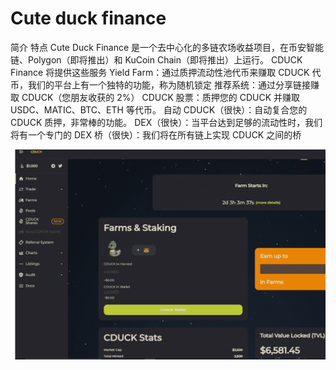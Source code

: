 # Cute duck finance

简介 特点
Cute Duck Finance 是一个去中心化的多链农场收益项目，在币安智能链、Polygon（即将推出）和 KuCoin Chain（即将推出）上运行。
CDUCK Finance 将提供这些服务
Yield Farm：通过质押流动性池代币来赚取 CDUCK 代币，我们的平台上有一个独特的功能，称为随机锁定
推荐系统：通过分享链接赚取 CDUCK（您朋友收获的 2%）
CDUCK 股票：质押您的 CDUCK 并赚取 USDC、MATIC、BTC、ETH 等代币。
自动 CDUCK（很快）：自动复合您的 CDUCK 质押，非常棒的功能。
DEX（很快）：当平台达到足够的流动性时，我们将有一个专门的 DEX
桥（很快）：我们将在所有链上实现 CDUCK 之间的桥

![cuteduckfinance-dapp-defi-bsc-image1_7146a246c333277174a2d702ef645766](cuteduckfinance-dapp-defi-bsc-image1_7146a246c333277174a2d702ef645766.png)

